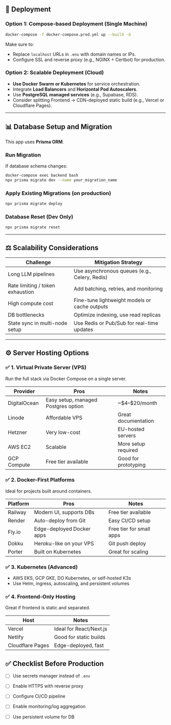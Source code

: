 ## 💠 Deployment

### Option 1: Compose-based Deployment (Single Machine)

```bash
docker-compose -f docker-compose.prod.yml up --build -d
```

Make sure to:

* Replace `localhost` URLs in `.env` with domain names or IPs.
* Configure SSL and reverse proxy (e.g., NGINX + Certbot) for production.

### Option 2: Scalable Deployment (Cloud)

* **Use Docker Swarm or Kubernetes** for service orchestration.
* Integrate **Load Balancers** and **Horizontal Pod Autoscalers**.
* Use **PostgreSQL managed services** (e.g., Supabase, RDS).
* Consider splitting Frontend → CDN-deployed static build (e.g., Vercel or Cloudflare Pages).

---

## 📊 Database Setup and Migration

This app uses **Prisma ORM**.

### Run Migration

If database schema changes:

```bash
docker-compose exec backend bash
npx prisma migrate dev --name your_migration_name
```

### Apply Existing Migrations (on production)

```bash
npx prisma migrate deploy
```

### Database Reset (Dev Only)

```bash
npx prisma migrate reset
```

---

## ⚖️ Scalability Considerations

| Challenge                        | Mitigation Strategy                           |
| -------------------------------- | --------------------------------------------- |
| Long LLM pipelines               | Use asynchronous queues (e.g., Celery, Redis) |
| Rate limiting / token exhaustion | Add batching, retries, and monitoring         |
| High compute cost                | Fine-tune lightweight models or cache outputs |
| DB bottlenecks                   | Optimize indexing, use read replicas          |
| State sync in multi-node setup   | Use Redis or Pub/Sub for real-time updates    |

---

## ⚙️ Server Hosting Options

### ✅ 1. Virtual Private Server (VPS)

Run the full stack via Docker Compose on a single server.

| Provider     | Pros                                | Notes                |
| ------------ | ----------------------------------- | -------------------- |
| DigitalOcean | Easy setup, managed Postgres option | \~\$4–\$20/month     |
| Linode       | Affordable VPS                      | Great documentation  |
| Hetzner      | Very low-cost                       | EU-hosted servers    |
| AWS EC2      | Scalable                            | More setup required  |
| GCP Compute  | Free tier available                 | Good for prototyping |

### ✅ 2. Docker-First Platforms

Ideal for projects built around containers.

| Platform | Pros                      | Notes                    |
| -------- | ------------------------- | ------------------------ |
| Railway  | Modern UI, supports DBs   | Free tier available      |
| Render   | Auto-deploy from Git      | Easy CI/CD setup         |
| Fly.io   | Edge-deployed Docker apps | Free tier for small apps |
| Dokku    | Heroku-like on your VPS   | Git push deploy          |
| Porter   | Built on Kubernetes       | Great for scaling        |

### ✅ 3. Kubernetes (Advanced)

* AWS EKS, GCP GKE, DO Kubernetes, or self-hosted K3s
* Use Helm, ingress, autoscaling, and persistent volumes

### ✅ 4. Frontend-Only Hosting

Great if frontend is static and separated.

| Host             | Notes                   |
| ---------------- | ----------------------- |
| Vercel           | Ideal for React/Next.js |
| Netlify          | Good for static builds  |
| Cloudflare Pages | Edge-deployed, fast     |

## ✅ Checklist Before Production

* [ ] Use secrets manager instead of `.env`
* [ ] Enable HTTPS with reverse proxy
* [ ] Configure CI/CD pipeline
* [ ] Enable monitoring/log aggregation
* [ ] Use persistent volume for DB






